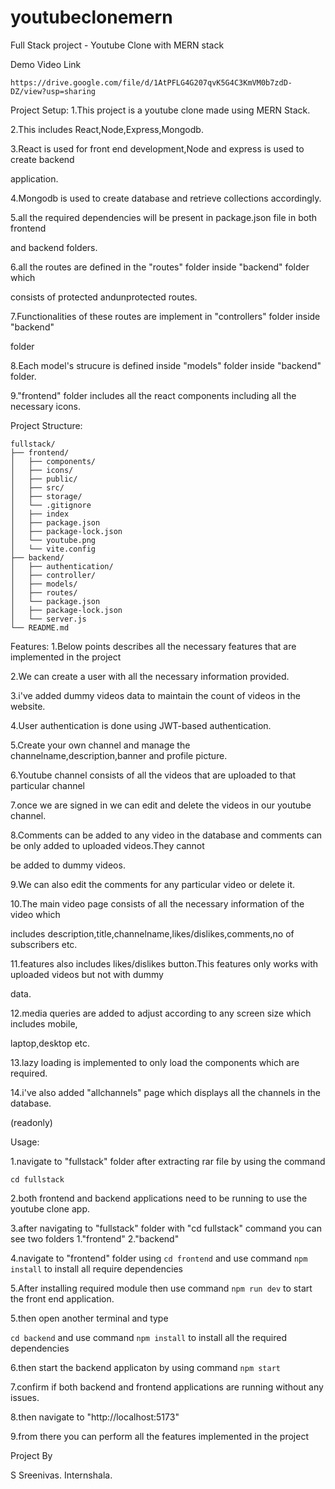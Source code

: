 
# youtubeclonemern
Full Stack project - Youtube Clone with MERN stack

Demo Video Link 

```https://drive.google.com/file/d/1AtPFLG4G207qvK5G4C3KmVM0b7zdD-DZ/view?usp=sharing```

Project Setup:
1.This project is a youtube clone made using MERN Stack.

2.This includes React,Node,Express,Mongodb.

3.React is used for front end development,Node and express is used to create backend 

application.

4.Mongodb is used to create database and retrieve collections accordingly.

5.all the required dependencies will be present in package.json file in both frontend 

and backend folders.

6.all the routes are defined in the "routes" folder inside "backend" folder which 

consists of protected andunprotected routes.

7.Functionalities of these routes are implement in "controllers" folder inside "backend"

folder

8.Each model's strucure is defined inside "models" folder inside "backend" folder.

9."frontend" folder includes all the react components including all the necessary icons.


Project Structure:
```
fullstack/
├── frontend/
│   ├── components/
│   ├── icons/
│   ├── public/
│   ├── src/
│   ├── storage/
│   └── .gitignore
│   ├── index
│   ├── package.json
│   ├── package-lock.json
│   └── youtube.png
│   └── vite.config
├── backend/
│   ├── authentication/
│   ├── controller/
│   ├── models/
│   ├── routes/
│   └── package.json
│   ├── package-lock.json
│   └── server.js
└── README.md
```


Features:
1.Below points describes all the necessary features that are implemented in the project

2.We can create a user with all the necessary information provided.

3.i've added dummy videos data to maintain the count of videos in the website.

4.User authentication is done using JWT-based authentication.

5.Create your own channel and manage the channelname,description,banner and profile picture.

6.Youtube channel consists of all the videos that are uploaded to that particular channel

7.once we are signed in we can edit and delete the videos in our youtube channel.

8.Comments can be added to any video in the database and comments can be only added to uploaded videos.They cannot 

be added to dummy videos.

9.We can also edit the comments for any particular video or delete it.

10.The main video page consists of all the necessary information of the video which
 
includes description,title,channelname,likes/dislikes,comments,no of subscribers etc.

11.features also includes likes/dislikes button.This features only works with uploaded videos but not with dummy 

data.

12.media queries are added to adjust according to any screen size which includes mobile,

laptop,desktop etc.

13.lazy loading is implemented to only load the components which are required.

14.i've also added "allchannels" page which displays all the channels in the database.

(readonly)


Usage:

1.navigate to "fullstack" folder after extracting rar file by using the command 
```
cd fullstack
```

2.both frontend and backend applications need to be running to use the youtube clone app.

3.after navigating to "fullstack" folder with "cd fullstack" command you can see two folders 1."frontend" 2."backend"

4.navigate to "frontend" folder using ```cd frontend``` and use command ```npm install``` to install all require dependencies

5.After installing required module then use command ```npm run dev``` to start the front end application.

5.then open another terminal and type 

```cd backend``` and use command ```npm install``` to install all the required dependencies

6.then start the backend applicaton by using command ```npm start```

7.confirm if both backend and frontend applications are running without any issues.

8.then navigate to "http://localhost:5173"

9.from there you can perform all the features implemented in the project

Project By 

S Sreenivas.
Internshala.


